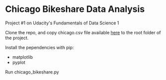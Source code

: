 # Chicago Bikeshare Data Analysis

Project #1 on Udacity's Fundamentals of Data Science 1

Clone the repo, and copy chicago.csv file available [here](https://s3.amazonaws.com/video.udacity-data.com/topher/2018/March/5ab9668a_chicago-bikeshare-us/chicago-bikeshare-us.zip) to the root folder of the project.

Install the pependencies with pip:
- matplotlib
- pyplot

Run chicago_bikeshare.py
